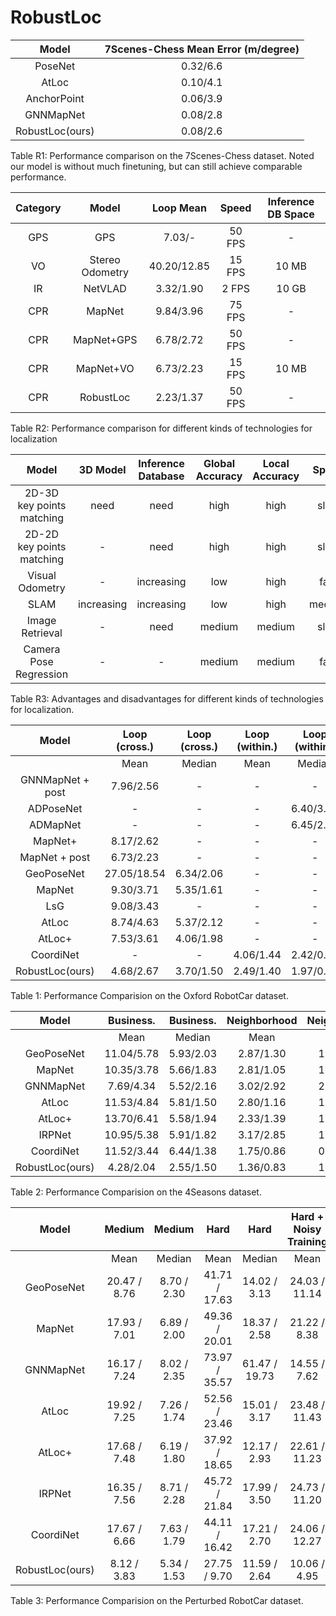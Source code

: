 # RobustLoc

| Model           | 7Scenes-Chess Mean Error (m/degree) |
|:---------------:|:-----------------------------------:|
| PoseNet         | 0.32/6.6                            |
| AtLoc           | 0.10/4.1                            |
| AnchorPoint     | 0.06/3.9                            |
| GNNMapNet       | 0.08/2.8                            |
| RobustLoc(ours) | 0.08/2.6                            |


Table R1: Performance comparison on the 7Scenes-Chess dataset. Noted our model is without much finetuning, but can still achieve comparable performance.





| Category | Model           | Loop Mean   | Speed  | Inference DB Space |
|:--------:|:---------------:|:-----------:|:------:|:------------------:|
| GPS      | GPS             | 7.03/-      | 50 FPS | -                  |
| VO       | Stereo Odometry | 40.20/12.85 | 15 FPS | 10 MB              |
| IR       | NetVLAD         | 3.32/1.90   | 2 FPS  | 10 GB              |
| CPR      | MapNet          | 9.84/3.96   | 75 FPS | -                  |
| CPR      | MapNet+GPS      | 6.78/2.72   | 50 FPS | -                  |
| CPR      | MapNet+VO       | 6.73/2.23   | 15 FPS | 10 MB              |
| CPR      | RobustLoc       | 2.23/1.37   | 50 FPS | -                  |


Table R2: Performance comparison for different kinds of technologies for localization




| Model                     | 3D Model   | Inference Database | Global Accuracy | Local Accuracy | Speed  |
|:-------------------------:|:----------:|:------------------:|:---------------:|:--------------:|:------:|
| 2D-3D key points matching | need       | need               | high            | high           | slow   |
| 2D-2D key points matching | -          | need               | high            | high           | slow   |
| Visual Odometry           | -          | increasing         | low             | high           | fast   |
| SLAM                      | increasing | increasing         | low             | high           | medium |
| Image Retrieval           | -          | need               | medium          | medium         | slow   |
| Camera Pose Regression    | -          | -                  | medium          | medium         | fast   |


Table R3: Advantages and disadvantages for different kinds of technologies for localization. 


| Model            | Loop (cross.) | Loop (cross.) | Loop (within.) | Loop (within.) | Full       | Full       |
|:----------------:|:-------------:|:-------------:|:--------------:|:--------------:|:----------:|:----------:|
|                  | Mean          | Median        | Mean           | Median         | Mean       | Median     |
| GNNMapNet + post | 7.96/2.56     | -             | -              | -              | 17.35/3.47 | -          |
| ADPoseNet        | -             | -             | -              | 6.40/3.09      | -          | 33.82/6.77 |
| ADMapNet         | -             | -             | -              | 6.45/2.98      | -          | 19.18/4.60 |
| MapNet+          | 8.17/2.62     | -             | -              | -              | 30.3/7.8   |            |
| MapNet + post    | 6.73/2.23     | -             | -              | -              | 29.5/7.8   |            |
| GeoPoseNet       | 27.05/18.54   | 6.34/2.06     | -              | -              | 125.6/27.1 | 107.6/22.5 |
| MapNet           | 9.30/3.71     | 5.35/1.61     | -              | -              | 41.4/12.5  | 17.94/6.68 |
| LsG              | 9.08/3.43     | -             | -              | -              | 31.65/4.51 |            |
| AtLoc            | 8.74/4.63     | 5.37/2.12     | -              | -              | 29.6/12.4  | 11.1/5.28  |
| AtLoc+           | 7.53/3.61     | 4.06/1.98     | -              | -              | 21.0/6.15  | 6.40/1.50  |
| CoordiNet        | -             | -             | 4.06/1.44      | 2.42/0.88      | 14.96/5.74 | 3.55/1.14  |
| RobustLoc(ours)  | 4.68/2.67     | 3.70/1.50     | 2.49/1.40      | 1.97/0.84      | 9.37/2.47  | 5.93/1.06  |

Table 1: Performance Comparision on the Oxford RobotCar dataset.



| Model           | Business.  | Business. | Neighborhood | Neighborhood | Old Town   | Old Town   |
|:---------------:|:----------:|:---------:|:------------:|:------------:|:----------:|:----------:|
|                 | Mean       | Median    | Mean         | Median       | Mean       | Median     |
| GeoPoseNet      | 11.04/5.78 | 5.93/2.03 | 2.87/1.30    | 1.92/0.88    | 64.81/6.67 | 15.03/1.57 |
| MapNet          | 10.35/3.78 | 5.66/1.83 | 2.81/1.05    | 1.89/0.92    | 46.56/7.14 | 16.52/2.12 |
| GNNMapNet       | 7.69/4.34  | 5.52/2.16 | 3.02/2.92    | 2.14/1.45    | 41.54/7.30 | 19.23/3.26 |
| AtLoc           | 11.53/4.84 | 5.81/1.50 | 2.80/1.16    | 1.83/0.93    | 84.17/7.81 | 17.10/1.73 |
| AtLoc+          | 13.70/6.41 | 5.58/1.94 | 2.33/1.39    | 1.61/0.88    | 68.40/5.51 | 14.52/1.69 |
| IRPNet          | 10.95/5.38 | 5.91/1.82 | 3.17/2.85    | 1.98/0.90    | 55.86/6.97 | 17.33/3.11 |
| CoordiNet       | 11.52/3.44 | 6.44/1.38 | 1.75/0.86    | 0.37/0.69    | 43.68/3.58 | 11.83/1.36 |
| RobustLoc(ours) | 4.28/2.04  | 2.55/1.50 | 1.36/0.83    | 1.00/0.65    | 21.65/2.41 | 5.52/1.05  |

Table 2: Performance Comparision on the 4Seasons dataset.


| Model           | Medium        | Medium      | Hard          | Hard            | Hard + Noisy Training | Hard + Noisy Training |
|:---------------:|:-------------:|:-----------:|:-------------:|:---------------:|:---------------------:|:---------------------:|
|                 | Mean          | Median      | Mean          | Median          | Mean                  | Median                |
| GeoPoseNet      | 20.47 / 8.76  | 8.70 / 2.30 | 41.71 / 17.63 | 14.02 / 3.13    | 24.03 / 11.14         | 7.14 / 1.70           |
| MapNet          | 17.93 / 7.01  | 6.89 / 2.00 | 49.36 / 20.01 | 18.37 / 2.58    |  21.22 / 8.38         | 6.38 / 1.97           |
| GNNMapNet       | 16.17 / 7.24  | 8.02 / 2.35 | 73.97 / 35.57 |  61.47 / 19.73  | 14.55 / 7.62          | 6.69 / 1.57           |
| AtLoc           | 19.92 / 7.25  | 7.26 / 1.74 | 52.56 / 23.46 | 15.01 / 3.17    | 23.48 / 11.43         | 7.42 / 2.38           |
| AtLoc+          | 17.68 / 7.48  | 6.19 / 1.80 | 37.92 / 18.65 | 12.17 / 2.93    | 22.61 / 11.23         | 6.21 / 1.83           |
| IRPNet          | 16.35 / 7.56  | 8.71 / 2.28 | 45.72 / 21.84 | 17.99 / 3.50    | 24.73 / 11.20         |  6.73 / 1.82          |
| CoordiNet       | 17.67 / 6.66  | 7.63 / 1.79 | 44.11 / 16.42 | 17.21 / 2.70    | 24.06 / 12.27         | 6.25 / 1.61           |
| RobustLoc(ours) | 8.12 / 3.83   | 5.34 / 1.53 | 27.75 / 9.70  | 11.59 / 2.64    | 10.06 / 4.95          | 5.18 / 1.43           |

Table 3: Performance Comparision on the Perturbed RobotCar dataset.
